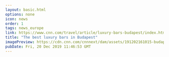 ```yaml
---
layout: basic.html
options: none
icon: news
order: 1
tags: news_europe
link: https://www.cnn.com/travel/article/luxury-bars-budapest/index.html
title: "The best luxury bars in Budapest"
imagePreview: https://cdn.cnn.com/cnnnext/dam/assets/191202161015-budapest-bars---high-note-skybar---aria-hotel-video-synd-2.jpg
pubDate: Fri, 20 Dec 2019 11:46:53 GMT
---
```

